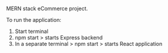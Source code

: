MERN stack eCommerce project.

To run the application:

1. Start terminal
2. npm start > starts Express backend
3. In a separate terminal > npm start > starts React application
